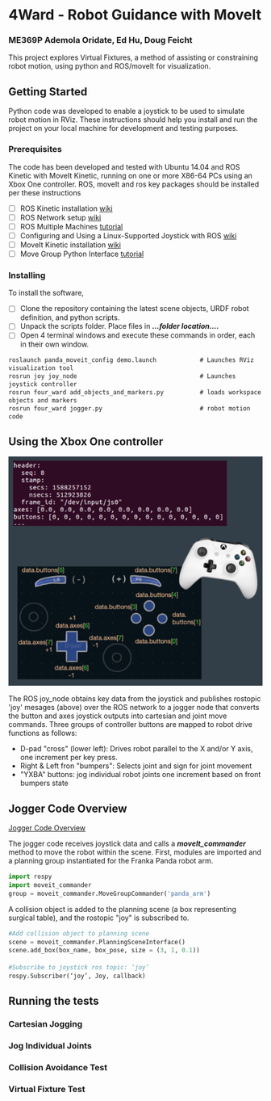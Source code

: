 # 4Ward - Robot Guidance with MoveIt #

### ME369P  Ademola Oridate, Ed Hu, Doug Feicht

This project explores Virtual Fixtures, a method of assisting or constraining robot motion, using python and ROS/moveIt for visualization. 

## Getting Started
Python code was developed to enable a joystick to be used to simulate robot motion in RViz. 
These instructions should help you install and run the project on your local machine for development and testing purposes. 

### Prerequisites
The code has been developed and tested with Ubuntu 14.04 and ROS Kinetic with MoveIt Kinetic, running on one or more X86-64 PCs using an Xbox One controller. ROS, moveIt and ros key packages should be installed per these instructions

- [ ] ROS Kinetic installation [wiki](http://wiki.ros.org/kinetic/Installation/Ubuntu)
- [ ] ROS Network setup [wiki](http://wiki.ros.org/ROS/NetworkSetup)
- [ ] ROS Multiple Machines [tutorial](http://wiki.ros.org/ROS/Tutorials/MultipleMachines)
- [ ] Configuring and Using a Linux-Supported Joystick with ROS [wiki](http://wiki.ros.org/joy/Tutorials/ConfiguringALinuxJoystick)
- [ ] MoveIt Kinetic installation [wiki](http://docs.ros.org/kinetic/api/moveit_tutorials/html/doc/getting_started/getting_started.html)
- [ ] Move Group Python Interface [tutorial](http://docs.ros.org/kinetic/api/moveit_tutorials/html/doc/move_group_python_interface/move_group_python_interface_tutorial.html) 

### Installing
To install the software, 
- [ ] Clone the repository containing the latest scene objects, URDF robot definition, and python scripts.
- [ ] Unpack the scripts folder. Place files in **_...folder location...._**
- [ ] Open 4 terminal windows and execute these commands in order, each in their own window.

```
roslaunch panda_moveit_config demo.launch            # Launches RViz visualization tool
rosrun joy joy_node                                  # Launches joystick controller
rosrun four_ward add_objects_and_markers.py          # loads workspace objects and markers     
rosrun four_ward jogger.py                           # robot motion code
```
## Using the Xbox One controller
![Xbox One joystick mapping](https://github.com/demorise/four_ward/blob/master/Xbox%20controller%20joystick%20mapping.png?raw=true)

The ROS joy_node obtains key data from the joystick and publishes rostopic 'joy' mesages (above) over the ROS network to a jogger node that converts the button and axes joystick outputs into cartesian and joint move commands. 
Three groups of controller buttons are mapped to robot drive functions as follows:
- D-pad "cross" (lower left): Drives robot parallel to the X and/or Y axis, one increment per key press.
- Right & Left fron "bumpers": Selects joint and sign for joint movement
- "YXBA" buttons: jog individual robot joints one increment based on front bumpers state


## Jogger Code Overview
[Jogger Code Overview](https://github.com/demorise/four_ward/blob/master/Jogger%20Code%20Overview.png?raw=true)

The jogger code receives joystick data and calls a **_moveIt_commander_** method to move the robot within the scene.
First, modules are imported and a planning group instantiated for the Franka Panda robot arm.
```python 
import rospy
import moveit_commander
group = moveit_commander.MoveGroupCommander('panda_arm')
```
A collision object is added to the planning scene (a box representing surgical table), and the rostopic "joy" is subscribed to.
```python
#Add collision object to planning scene
scene = moveit_commander.PlanningSceneInterface()
scene.add_box(box_name, box_pose, size = (3, 1, 0.1))

#Subscribe to joystick ros topic: ‘joy’
rospy.Subscriber(‘joy’, Joy, callback)
```

## Running the tests

### Cartesian Jogging

### Jog Individual Joints

### Collision Avoidance Test

### Virtual Fixture Test

